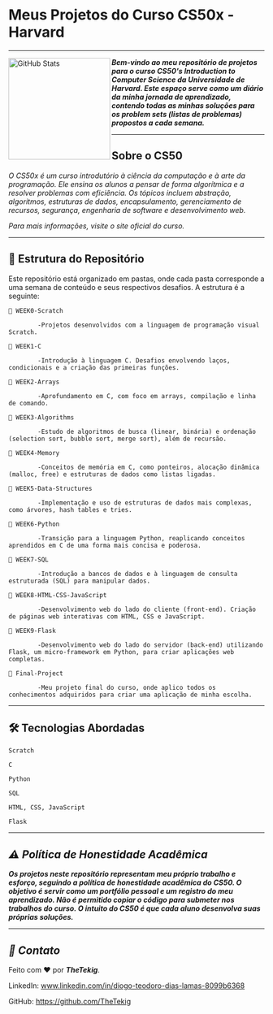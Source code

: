 # Meus Projetos do Curso CS50x - Harvard

---

<img 
        align="left" 
        alt="GitHub Stats" 
        height="200" 
        src="https://miro.medium.com/1*RL6J98N2ju5kPz98LJBoNg.jpeg"
  />

***Bem-vindo ao meu repositório de projetos para o curso CS50's Introduction to Computer Science da Universidade de Harvard. Este espaço serve como um diário da minha jornada de aprendizado, contendo todas as minhas soluções para os problem sets (listas de problemas) propostos a cada semana.***



---

## Sobre o CS50

*O CS50x é um curso introdutório à ciência da computação e à arte da programação. Ele ensina os alunos a pensar de forma algorítmica e a resolver problemas com eficiência. Os tópicos incluem abstração, algoritmos, estruturas de dados, encapsulamento, gerenciamento de recursos, segurança, engenharia de software e desenvolvimento web.*

*Para mais informações, visite o site oficial do curso.*

---

## 📂 Estrutura do Repositório

Este repositório está organizado em pastas, onde cada pasta corresponde a uma semana de conteúdo e seus respectivos desafios. A estrutura é a seguinte:

    📁 WEEK0-Scratch
    
            -Projetos desenvolvidos com a linguagem de programação visual Scratch.
    
    📁 WEEK1-C
    
            -Introdução à linguagem C. Desafios envolvendo laços, condicionais e a criação das primeiras funções.
    
    📁 WEEK2-Arrays
    
            -Aprofundamento em C, com foco em arrays, compilação e linha de comando.
    
    📁 WEEK3-Algorithms
    
            -Estudo de algoritmos de busca (linear, binária) e ordenação (selection sort, bubble sort, merge sort), além de recursão.
    
    📁 WEEK4-Memory
    
            -Conceitos de memória em C, como ponteiros, alocação dinâmica (malloc, free) e estruturas de dados como listas ligadas.
    
    📁 WEEK5-Data-Structures
    
            -Implementação e uso de estruturas de dados mais complexas, como árvores, hash tables e tries.
    
    📁 WEEK6-Python
    
            -Transição para a linguagem Python, reaplicando conceitos aprendidos em C de uma forma mais concisa e poderosa.
    
    📁 WEEK7-SQL
    
            -Introdução a bancos de dados e à linguagem de consulta estruturada (SQL) para manipular dados.
    
    📁 WEEK8-HTML-CSS-JavaScript
    
            -Desenvolvimento web do lado do cliente (front-end). Criação de páginas web interativas com HTML, CSS e JavaScript.
    
    📁 WEEK9-Flask
    
            -Desenvolvimento web do lado do servidor (back-end) utilizando Flask, um micro-framework em Python, para criar aplicações web completas.
    
    📁 Final-Project
    
            -Meu projeto final do curso, onde aplico todos os conhecimentos adquiridos para criar uma aplicação de minha escolha.

  ---

## 🛠️ Tecnologias Abordadas

    Scratch
    
    C
    
    Python
    
    SQL
    
    HTML, CSS, JavaScript
    
    Flask

---

## *⚠️ Política de Honestidade Acadêmica*

***Os projetos neste repositório representam meu próprio trabalho e esforço, seguindo a política de honestidade acadêmica do CS50. O objetivo é servir como um portfólio pessoal e um registro do meu aprendizado. Não é permitido copiar o código para submeter nos trabalhos do curso. O intuito do CS50 é que cada aluno desenvolva suas próprias soluções.***

---

## *👤 Contato*
Feito com ❤️ por ***TheTekig***.

LinkedIn: www.linkedin.com/in/diogo-teodoro-dias-lamas-8099b6368

GitHub: https://github.com/TheTekig
